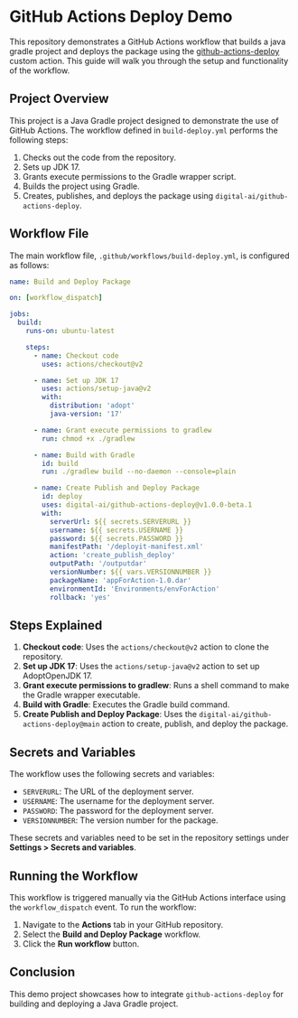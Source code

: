 # GitHub Actions Deploy Demo

This repository demonstrates a GitHub Actions workflow that builds a java gradle project and deploys the package using the [github-actions-deploy](https://github.com/digital-ai/github-actions-deploy) custom action. This guide will walk you through the setup and functionality of the workflow.

## Project Overview

This project is a Java Gradle project designed to demonstrate the use of GitHub Actions. The workflow defined in `build-deploy.yml` performs the following steps:
1. Checks out the code from the repository.
2. Sets up JDK 17.
3. Grants execute permissions to the Gradle wrapper script.
4. Builds the project using Gradle.
5. Creates, publishes, and deploys the package using `digital-ai/github-actions-deploy`.

## Workflow File

The main workflow file, `.github/workflows/build-deploy.yml`, is configured as follows:

```yaml
name: Build and Deploy Package

on: [workflow_dispatch]

jobs:
  build:
    runs-on: ubuntu-latest

    steps:
      - name: Checkout code
        uses: actions/checkout@v2

      - name: Set up JDK 17
        uses: actions/setup-java@v2
        with:
          distribution: 'adopt'
          java-version: '17'

      - name: Grant execute permissions to gradlew
        run: chmod +x ./gradlew

      - name: Build with Gradle
        id: build
        run: ./gradlew build --no-daemon --console=plain

      - name: Create Publish and Deploy Package
        id: deploy
        uses: digital-ai/github-actions-deploy@v1.0.0-beta.1
        with:
          serverUrl: ${{ secrets.SERVERURL }}
          username: ${{ secrets.USERNAME }}
          password: ${{ secrets.PASSWORD }}
          manifestPath: '/deployit-manifest.xml'
          action: 'create_publish_deploy'
          outputPath: '/outputdar'
          versionNumber: ${{ vars.VERSIONNUMBER }}
          packageName: 'appForAction-1.0.dar'
          environmentId: 'Environments/envForAction'
          rollback: 'yes'
```
## Steps Explained

1. **Checkout code**: Uses the `actions/checkout@v2` action to clone the repository.
2. **Set up JDK 17**: Uses the `actions/setup-java@v2` action to set up AdoptOpenJDK 17.
3. **Grant execute permissions to gradlew**: Runs a shell command to make the Gradle wrapper executable.
4. **Build with Gradle**: Executes the Gradle build command.
5. **Create Publish and Deploy Package**: Uses the `digital-ai/github-actions-deploy@main` action to create, publish, and deploy the package.

## Secrets and Variables

The workflow uses the following secrets and variables:
- `SERVERURL`: The URL of the deployment server.
- `USERNAME`: The username for the deployment server.
- `PASSWORD`: The password for the deployment server.
- `VERSIONNUMBER`: The version number for the package.

These secrets and variables need to be set in the repository settings under **Settings > Secrets and variables**.

## Running the Workflow

This workflow is triggered manually via the GitHub Actions interface using the `workflow_dispatch` event. To run the workflow:
1. Navigate to the **Actions** tab in your GitHub repository.
2. Select the **Build and Deploy Package** workflow.
3. Click the **Run workflow** button.

## Conclusion

This demo project showcases how to integrate `github-actions-deploy` for building and deploying a Java Gradle project. 